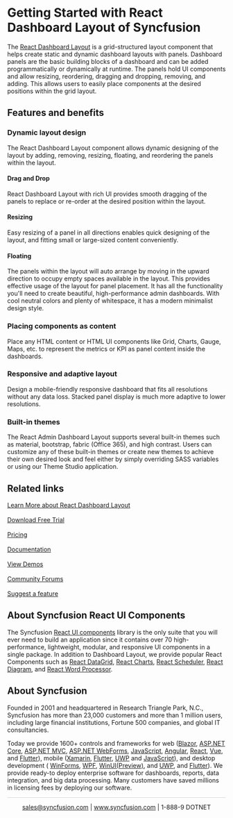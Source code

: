 # Getting Started with React Dashboard Layout of Syncfusion

The [React Dashboard Layout](https://www.syncfusion.com/react-ui-components/react-dashboard-layout?utm_source=github&utm_medium=listing&utm_campaign=react-dashboard-layout-github-samples) is a grid-structured layout component that helps create static and dynamic dashboard layouts with panels. Dashboard panels are the basic building blocks of a dashboard and can be added programmatically or dynamically at runtime. The panels hold UI components and allow resizing, reordering, dragging and dropping, removing, and adding. This allows users to easily place components at the desired positions within the grid layout. 

## Features and benefits

### Dynamic layout design

The React Dashboard Layout component allows dynamic designing of the layout by adding, removing, resizing, floating, and reordering the panels within the layout.

#### Drag and Drop

React Dashboard Layout with rich UI provides smooth dragging of the panels to replace or re-order at the desired position within the layout.

#### Resizing

Easy resizing of a panel in all directions enables quick designing of the layout, and fitting small or large-sized content conveniently.

#### Floating

The panels within the layout will auto arrange by moving in the upward direction to occupy empty spaces available in the layout. This provides effective usage of the layout for panel placement. It has all the functionality you'll need to create beautiful, high-performance admin dashboards. With cool neutral colors and plenty of whitespace, it has a modern minimalist design style.

### Placing components as content

Place any HTML content or HTML UI components like Grid, Charts, Gauge, Maps, etc. to represent the metrics or KPI as panel content inside the dashboards.

### Responsive and adaptive layout

Design a mobile-friendly responsive dashboard that fits all resolutions without any data loss. Stacked panel display is much more adaptive to lower resolutions.

### Built-in themes

The React Admin Dashboard Layout supports several built-in themes such as material, bootstrap, fabric (Office 365), and high contrast. Users can customize any of these built-in themes or create new themes to achieve their own desired look and feel either by simply overriding SASS variables or using our Theme Studio application.

## Related links
[Learn More about React Dashboard Layout](https://www.syncfusion.com/react-ui-components/react-dashboard-layout?utm_source=github&utm_medium=listing&utm_campaign=react-dashboard-layout-github-samples) <br/><br/>
[Download Free Trial](https://www.syncfusion.com/downloads?utm_source=github&utm_medium=listing&utm_campaign=react-dashboard-layout-github-samples) <br/><br/>
[Pricing](https://www.syncfusion.com/sales/products/react?utm_source=github&utm_medium=listing&utm_campaign=react-dashboard-layout-github-samples) <br/><br/>
[Documentation](https://ej2.syncfusion.com/react/documentation/dashboard-layout/getting-started/?utm_source=github&utm_medium=listing&utm_campaign=react-dashboard-layout-github-samples) <br/><br/>
[View Demos](https://ej2.syncfusion.com/react/demos/?utm_source=github&utm_medium=listing&utm_campaign=react-dashboard-layout-github-samples#/material/dashboard-layout/default) <br/><br/>
[Community Forums](https://www.syncfusion.com/forums/react-js2/dashboard-layout?utm_source=github&utm_medium=listing&utm_campaign=react-dashboard-layout-github-samples) <br/><br/>
[Suggest a feature](https://www.syncfusion.com/feedback/react?utm_source=github&utm_medium=listing&utm_campaign=react-dashboard-layout-github-samples)

## About Syncfusion React UI Components
The Syncfusion [React UI components](https://www.syncfusion.com/react-ui-components?utm_source=github&utm_medium=listing&utm_campaign=react-dashboard-layout-github-samples) library is the only suite that you will ever need to build an application since it contains over 70 high-performance, lightweight, modular, and responsive UI components in a single package. In addition to Dashboard Layout, we provide popular React Components such as [React DataGrid](https://www.syncfusion.com/react-ui-components/react-data-grid?utm_source=github&utm_medium=listing&utm_campaign=react-dashboard-layout-github-samples), [React Charts](https://www.syncfusion.com/react-ui-components/react-charts?utm_source=github&utm_medium=listing&utm_campaign=react-dashboard-layout-github-samples), [React Scheduler](https://www.syncfusion.com/react-ui-components/react-scheduler?utm_source=github&utm_medium=listing&utm_campaign=react-dashboard-layout-github-samples), [React Diagram](https://www.syncfusion.com/react-ui-components/react-diagram?utm_source=github&utm_medium=listing&utm_campaign=react-dashboard-layout-github-samples), and [React Word Processor](https://www.syncfusion.com/react-ui-components/react-word-processor?utm_source=github&utm_medium=listing&utm_campaign=react-dashboard-layout-github-samples).

## About Syncfusion
Founded in 2001 and headquartered in Research Triangle Park, N.C., Syncfusion has more than 23,000 customers and more than 1 million users, including large financial institutions, Fortune 500 companies, and global IT consultancies.

Today we provide 1600+ controls and frameworks for web ([Blazor](https://www.syncfusion.com/blazor-components?utm_source=github&utm_medium=listing&utm_campaign=react-dashboard-layout-github-samples), [ASP.NET Core](https://www.syncfusion.com/aspnet-core-ui-controls?utm_source=github&utm_medium=listing&utm_campaign=react-dashboard-layout-github-samples), 
[ASP.NET MVC](https://www.syncfusion.com/aspnet-mvc-ui-controls?utm_source=github&utm_medium=listing&utm_campaign=react-dashboard-layout-github-samples), [ASP.NET WebForms](https://www.syncfusion.com/jquery/aspnet-web-forms-ui-controls?utm_source=github&utm_medium=listing&utm_campaign=react-dashboard-layout-github-samples), [JavaScript](https://www.syncfusion.com/javascript-ui-controls?utm_source=github&utm_medium=listing&utm_campaign=react-dashboard-layout-github-samples), [Angular](https://www.syncfusion.com/angular-ui-components?utm_source=github&utm_medium=listing&utm_campaign=react-dashboard-layout-github-samples), 
[React](https://www.syncfusion.com/react-ui-components?utm_source=github&utm_medium=listing&utm_campaign=react-dashboard-layout-github-samples), [Vue](https://www.syncfusion.com/vue-ui-components?utm_source=github&utm_medium=listing&utm_campaign=react-dashboard-layout-github-samples), and [Flutter](https://www.syncfusion.com/flutter-widgets?utm_source=github&utm_medium=listing&utm_campaign=react-dashboard-layout-github-samples)), mobile ([Xamarin](https://www.syncfusion.com/xamarin-ui-controls?utm_source=github&utm_medium=listing&utm_campaign=react-dashboard-layout-github-samples), [Flutter](https://www.syncfusion.com/flutter-widgets?utm_source=github&utm_medium=listing&utm_campaign=react-dashboard-layout-github-samples), [UWP](https://www.syncfusion.com/uwp-ui-controls?utm_source=github&utm_medium=listing&utm_campaign=react-dashboard-layout-github-samples) and 
[JavaScript](https://www.syncfusion.com/javascript-ui-controls?utm_source=github&utm_medium=listing&utm_campaign=react-dashboard-layout-github-samples)), and desktop development (
[WinForms](https://www.syncfusion.com/winforms-ui-controls?utm_source=github&utm_medium=listing&utm_campaign=react-dashboard-layout-github-samples), [WPF](https://www.syncfusion.com/wpf-ui-controls?utm_source=github&utm_medium=listing&utm_campaign=react-dashboard-layout-github-samples), [WinUI(Preview)](https://www.syncfusion.com/winui-controls?utm_source=github&utm_medium=listing&utm_campaign=react-dashboard-layout-github-samples), and [UWP](https://www.syncfusion.com/uwp-ui-controls?utm_source=github&utm_medium=listing&utm_campaign=react-dashboard-layout-github-samples), and [Flutter](https://www.syncfusion.com/flutter-widgets?utm_source=github&utm_medium=listing&utm_campaign=react-dashboard-layout-github-samples)). We provide ready-to deploy enterprise software for dashboards, reports, data integration, and big data processing. Many customers have saved millions in licensing fees by deploying our software.

<hr style="height:0.3px;border:none;color:lightgrey;background-color:lightgrey;" />

<p align="center">
  <a href="mailto:sales@syncfusion.com?Subject=Syncfusion React Dashboard Layout - Github" target="_top">sales@syncfusion.com</a> | <a href="https://www.syncfusion.com?utm_source=github&utm_medium=listing&utm_campaign=react-dashboard-layout-github-samples">www.syncfusion.com</a> | 1-888-9 DOTNET <br>
</p>